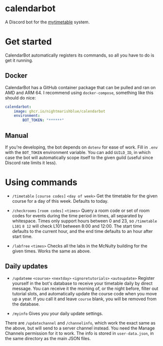 # calendarbot
A Discord bot for the [mytimetable](https://mytimetable.dcu.ie/) system. 
# Get started
CalendarBot automatically registers its commands, so all you have to do is get it running.
## Docker
CalendarBot has a GitHub container package that can be pulled and ran on AMD and ARM 64. I recommend using `docker-compose`, something like this should do nice:
```yml
calendarbot:
    image: ghcr.io/nightmarishblue/calendarbot
    environment:
        BOT_TOKEN: "******"
```
## Manual
If you're developing, the bot depends on `dotenv` for ease of work.
Fill in `.env` with the `BOT_TOKEN` environment variable. You can add `GUILD_ID`, in which case the bot will automatically scope itself to the given guild (useful since Discord rate limits it less).

# Using commands
* `/timetable` `[course codes]` `<day of week>`
Get the timetable for the given course for a day of this week. Defaults to today.


* `/checkrooms` `[room codes]` `<times>`
Query a room code or set of room codes for events during the time period in times, all separated by whitespace. 
Times only support hours between 0 and 23, so `/timetable` `L101` `8 12` will check L101 between 8:00 and 12:00. The start time defaults to the current hour, and the end time defaults to an hour after start time.


* `/labfree` `<times>`
Checks all the labs in the McNulty building for the given times. Works the same as above.

## Daily updates
* `/updateme` `<course>` `<nextday>` `<ignoretutorials>` `<autoupdate>`
Register yourself in the bot's database to receive your timetable daily by direct message.
You can receive it the morning of, or the night before, filter out tutorial slots, and automatically update the course code when you move up a year.
If you call it and leave `course` blank, you will be removed from the database.


* `/myinfo`
Gives you your daily update settings.


There are `/updatechannel` and `/channelinfo`, which work the exact same as the above, but will send to a server channel instead. You need the Manage Channels permission for it to work. The info is stored in `user-data.json`, in the same directory as the main JSON files.
